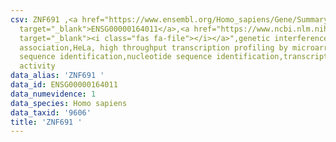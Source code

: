```yaml
---
csv: ZNF691 ,<a href="https://www.ensembl.org/Homo_sapiens/Gene/Summary?db=core;g=ENSG00000164011"
  target="_blank">ENSG00000164011</a>,<a href="https://www.ncbi.nlm.nih.gov/pubmed/28369544"
  target="_blank"><i class="fas fa-file"></i></a>",genetic interference,functional
  association,HeLa, high throughput transcription profiling by microarray,nucleotide
  sequence identification,nucleotide sequence identification,transcriptional regulation,down-regulates
  activity
data_alias: 'ZNF691 '
data_id: ENSG00000164011
data_numevidence: 1
data_species: Homo sapiens
data_taxid: '9606'
title: 'ZNF691 '
---
```

